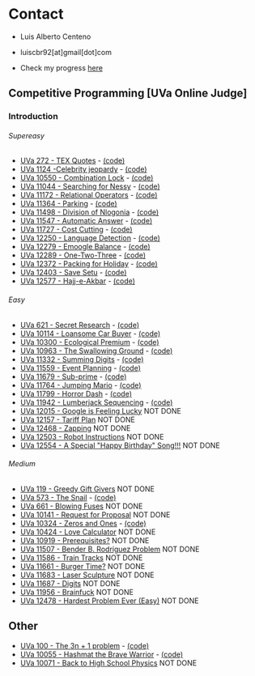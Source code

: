 # Contact

- Luis Alberto Centeno
- luiscbr92[at]gmail[dot]com

- Check my progress [here](http://uhunt.felix-halim.net/id/785886)

## Competitive Programming [UVa Online Judge]
### Introduction
###### Supereasy

* [UVa 272 - TEX Quotes](https://uva.onlinejudge.org/index.php?option=com_onlinejudge&Itemid=8&category=4&page=show_problem&problem=208) - [(code)](https://github.com/luiscbr92/algorithmic-challenges/blob/master/Competitive_Programming%5BUVaOJ%5D/01.Introduction/01.SuperEasy/272/code.cpp)
* [UVa 1124 -Celebrity jeopardy](https://uva.onlinejudge.org/index.php?option=com_onlinejudge&Itemid=8&category=24&page=show_problem&problem=3565) - [(code)](https://github.com/luiscbr92/algorithmic-challenges/blob/master/Competitive_Programming%5BUVaOJ%5D/01.Introduction/01.SuperEasy/1124/code.cpp)
* [UVa 10550 - Combination Lock](https://uva.onlinejudge.org/index.php?option=com_onlinejudge&Itemid=8&category=24&page=show_problem&problem=1491) - [(code)](https://github.com/luiscbr92/algorithmic-challenges/blob/master/Competitive_Programming%5BUVaOJ%5D/01.Introduction/01.SuperEasy/10550/code.cpp)
* [UVa 11044 - Searching for Nessy](https://uva.onlinejudge.org/index.php?option=com_onlinejudge&Itemid=8&category=24&page=show_problem&problem=1985) - [(code)](https://github.com/luiscbr92/algorithmic-challenges/blob/master/Competitive_Programming%5BUVaOJ%5D/01.Introduction/01.SuperEasy/11044/code.cpp)
* [UVa 11172 - Relational Operators](https://uva.onlinejudge.org/index.php?option=com_onlinejudge&Itemid=8&category=24&page=show_problem&problem=2113) - [(code)](https://github.com/luiscbr92/algorithmic-challenges/blob/master/Competitive_Programming%5BUVaOJ%5D/01.Introduction/01.SuperEasy/11172/code.cpp)
* [UVa 11364 - Parking](https://uva.onlinejudge.org/index.php?option=com_onlinejudge&Itemid=8&category=24&page=show_problem&problem=2349) - [(code)](https://github.com/luiscbr92/algorithmic-challenges/blob/master/Competitive_Programming%5BUVaOJ%5D/01.Introduction/01.SuperEasy/11364/code.cpp)
* [UVa 11498 - Division of Nlogonia](https://uva.onlinejudge.org/index.php?option=com_onlinejudge&Itemid=8&category=24&page=show_problem&problem=2493) - [(code)](https://github.com/luiscbr92/algorithmic-challenges/blob/master/Competitive_Programming%5BUVaOJ%5D/01.Introduction/01.SuperEasy/11498/code.cpp)
* [UVa 11547 - Automatic Answer](https://uva.onlinejudge.org/index.php?option=com_onlinejudge&Itemid=8&category=24&page=show_problem&problem=2542) - [(code)](https://github.com/luiscbr92/algorithmic-challenges/blob/master/Competitive_Programming%5BUVaOJ%5D/01.Introduction/01.SuperEasy/11547/code.cpp)
* [UVa 11727 - Cost Cutting](https://uva.onlinejudge.org/index.php?option=com_onlinejudge&Itemid=8&category=24&page=show_problem&problem=2827) - [(code)](https://github.com/luiscbr92/algorithmic-challenges/blob/master/Competitive_Programming%5BUVaOJ%5D/01.Introduction/01.SuperEasy/11727/code.cpp)
* [UVa 12250 - Language Detection](https://uva.onlinejudge.org/index.php?option=com_onlinejudge&Itemid=8&category=24&page=show_problem&problem=3402) - [(code)](https://github.com/luiscbr92/algorithmic-challenges/blob/master/Competitive_Programming%5BUVaOJ%5D/01.Introduction/01.SuperEasy/12250/code.cpp)
* [UVa 12279 - Emoogle Balance](https://uva.onlinejudge.org/index.php?option=com_onlinejudge&Itemid=8&category=24&page=show_problem&problem=3431) - [(code)](https://github.com/luiscbr92/algorithmic-challenges/blob/master/Competitive_Programming%5BUVaOJ%5D/01.Introduction/01.SuperEasy/12279/code.cpp)
* [UVa 12289 - One-Two-Three](https://uva.onlinejudge.org/index.php?option=com_onlinejudge&Itemid=8&category=24&page=show_problem&problem=3710) - [(code)](https://github.com/luiscbr92/algorithmic-challenges/blob/master/Competitive_Programming%5BUVaOJ%5D/01.Introduction/01.SuperEasy/12289/code.cpp)
* [UVa 12372 - Packing for Holiday](https://uva.onlinejudge.org/index.php?option=com_onlinejudge&Itemid=8&category=24&page=show_problem&problem=3794) - [(code)](https://github.com/luiscbr92/algorithmic-challenges/blob/master/Competitive_Programming%5BUVaOJ%5D/01.Introduction/01.SuperEasy/12372/code.cpp)
* [UVa 12403 - Save Setu](https://uva.onlinejudge.org/index.php?option=com_onlinejudge&Itemid=8&category=24&page=show_problem&problem=3834) - [(code)](https://github.com/luiscbr92/algorithmic-challenges/blob/master/Competitive_Programming%5BUVaOJ%5D/01.Introduction/01.SuperEasy/12403/code.cpp)
* [UVa 12577 - Hajj-e-Akbar](https://uva.onlinejudge.org/index.php?option=com_onlinejudge&Itemid=8&category=24&page=show_problem&problem=4022) - [(code)](https://github.com/luiscbr92/algorithmic-challenges/blob/master/Competitive_Programming%5BUVaOJ%5D/01.Introduction/01.SuperEasy/12577/code.cpp)

###### Easy

* [UVa 621 - Secret Research](https://uva.onlinejudge.org/index.php?option=com_onlinejudge&Itemid=8&category=24&page=show_problem&problem=562) - [(code)](https://github.com/luiscbr92/algorithmic-challenges/blob/master/Competitive_Programming%5BUVaOJ%5D/01.Introduction/02.Easy/621/code.cpp)
* [UVa 10114 - Loansome Car Buyer](https://uva.onlinejudge.org/index.php?option=com_onlinejudge&Itemid=8&category=24&page=show_problem&problem=1055) - [(code)](https://github.com/luiscbr92/algorithmic-challenges/blob/master/Competitive_Programming%5BUVaOJ%5D/01.Introduction/02.Easy/10114/code.cpp)
* [UVa 10300 - Ecological Premium](https://uva.onlinejudge.org/index.php?option=com_onlinejudge&Itemid=8&category=24&page=show_problem&problem=1241) - [(code)](https://github.com/luiscbr92/algorithmic-challenges/blob/master/Competitive_Programming%5BUVaOJ%5D/01.Introduction/02.Easy/10300/code.cpp)
* [UVa 10963 - The Swallowing Ground](https://uva.onlinejudge.org/index.php?option=com_onlinejudge&Itemid=8&category=24&page=show_problem&problem=1904) - [(code)](https://github.com/luiscbr92/algorithmic-challenges/blob/master/Competitive_Programming%5BUVaOJ%5D/01.Introduction/02.Easy/10963/code.cpp)
* [UVa 11332 - Summing Digits](https://uva.onlinejudge.org/index.php?option=com_onlinejudge&Itemid=8&category=24&page=show_problem&problem=2307) - [(code)](https://github.com/luiscbr92/algorithmic-challenges/blob/master/Competitive_Programming%5BUVaOJ%5D/01.Introduction/02.Easy/11332/code.cpp)
* [UVa 11559 - Event Planning](https://uva.onlinejudge.org/index.php?option=com_onlinejudge&Itemid=8&category=24&page=show_problem&problem=2595) - [(code)](https://github.com/luiscbr92/algorithmic-challenges/blob/master/Competitive_Programming%5BUVaOJ%5D/01.Introduction/02.Easy/11559/code.cpp)
* [UVa 11679 - Sub-prime](https://uva.onlinejudge.org/index.php?option=com_onlinejudge&Itemid=8&category=24&page=show_problem&problem=2726) - [(code)](https://github.com/luiscbr92/algorithmic-challenges/blob/master/Competitive_Programming%5BUVaOJ%5D/01.Introduction/02.Easy/11679/code.cpp)
* [UVa 11764 - Jumping Mario](https://uva.onlinejudge.org/index.php?option=com_onlinejudge&Itemid=8&category=24&page=show_problem&problem=2864) - [(code)](https://github.com/luiscbr92/algorithmic-challenges/blob/master/Competitive_Programming%5BUVaOJ%5D/01.Introduction/02.Easy/11764/code.cpp)
* [UVa 11799 - Horror Dash](https://uva.onlinejudge.org/index.php?option=com_onlinejudge&Itemid=8&category=24&page=show_problem&problem=2899) - [(code)](https://github.com/luiscbr92/algorithmic-challenges/blob/master/Competitive_Programming%5BUVaOJ%5D/01.Introduction/02.Easy/11799/code.cpp)
* [UVa 11942 - Lumberjack Sequencing](https://uva.onlinejudge.org/index.php?option=com_onlinejudge&Itemid=8&category=24&page=show_problem&problem=3093) - [(code)](https://github.com/luiscbr92/algorithmic-challenges/blob/master/Competitive_Programming%5BUVaOJ%5D/01.Introduction/02.Easy/11942/code.cpp)
* [UVa 12015 - Google is Feeling Lucky](https://uva.onlinejudge.org/index.php?option=com_onlinejudge&Itemid=8&category=24&page=show_problem&problem=3166) NOT DONE
* [UVa 12157 - Tariff Plan](https://uva.onlinejudge.org/index.php?option=com_onlinejudge&Itemid=8&category=24&page=show_problem&problem=3309) NOT DONE
* [UVa 12468 - Zapping](https://uva.onlinejudge.org/index.php?option=com_onlinejudge&Itemid=8&category=24&page=show_problem&problem=3912) NOT DONE
* [UVa 12503 - Robot Instructions](https://uva.onlinejudge.org/index.php?option=com_onlinejudge&Itemid=8&category=24&page=show_problem&problem=3947) NOT DONE
* [UVa 12554 - A Special "Happy Birthday" Song!!!](https://uva.onlinejudge.org/index.php?option=com_onlinejudge&Itemid=8&category=24&page=show_problem&problem=3999) NOT DONE

###### Medium

* [UVa 119 - Greedy Gift Givers](http://uva.onlinejudge.org/index.php?option=com_onlinejudge&Itemid=8&category=24&page=show_problem&problem=55) NOT DONE
* [UVa 573 - The Snail](https://uva.onlinejudge.org/index.php?option=com_onlinejudge&Itemid=8&category=7&page=show_problem&problem=514) - [(code)](https://github.com/luiscbr92/algorithmic-challenges/blob/master/Competitive_Programming%5BUVaOJ%5D/01.Introduction/03.Medium/573/code.cpp)
* [UVa 661 - Blowing Fuses](https://uva.onlinejudge.org/index.php?option=com_onlinejudge&Itemid=8&category=24&page=show_problem&problem=602) NOT DONE
* [UVa 10141 - Request for Proposal](https://uva.onlinejudge.org/index.php?option=com_onlinejudge&Itemid=8&category=24&page=show_problem&problem=1082) NOT DONE
* [UVa 10324 - Zeros and Ones](http://uva.onlinejudge.org/index.php?option=com_onlinejudge&Itemid=8&category=24&page=show_problem&problem=1265) - [(code)](https://github.com/luiscbr92/algorithmic-challenges/blob/master/Competitive_Programming%5BUVaOJ%5D/01.Introduction/03.Medium/10324/code.cpp)
* [UVa 10424 - Love Calculator](http://uva.onlinejudge.org/index.php?option=com_onlinejudge&Itemid=8&category=24&page=show_problem&problem=1365) NOT DONE
* [UVa 10919 - Prerequisites?](http://uva.onlinejudge.org/index.php?option=com_onlinejudge&Itemid=8&category=24&page=show_problem&problem=1860) NOT DONE
* [UVa 11507 - Bender B. Rodríguez Problem](https://uva.onlinejudge.org/index.php?option=com_onlinejudge&Itemid=8&category=24&page=show_problem&problem=2502) NOT DONE
* [UVa 11586 - Train Tracks](https://uva.onlinejudge.org/index.php?option=com_onlinejudge&Itemid=8&category=24&page=show_problem&problem=2633) NOT DONE
* [UVa 11661 - Burger Time?](https://uva.onlinejudge.org/index.php?option=com_onlinejudge&Itemid=8&category=24&page=show_problem&problem=2708) NOT DONE
* [UVa 11683 - Laser Sculpture](http://uva.onlinejudge.org/index.php?option=com_onlinejudge&Itemid=8&category=24&page=show_problem&problem=2730) NOT DONE
* [UVa 11687 - Digits](https://uva.onlinejudge.org/index.php?option=com_onlinejudge&Itemid=8&category=24&page=show_problem&problem=2734) NOT DONE
* [UVa 11956 - Brainfuck](https://uva.onlinejudge.org/index.php?option=com_onlinejudge&Itemid=8&category=24&page=show_problem&problem=3107) NOT DONE
* [UVa 12478 - Hardest Problem Ever (Easy)](https://uva.onlinejudge.org/index.php?option=com_onlinejudge&Itemid=8&category=24&page=show_problem&problem=3922) NOT DONE


## Other

* [UVa 100 - The 3n + 1 problem](https://uva.onlinejudge.org/index.php?option=com_onlinejudge&Itemid=8&category=3&page=show_problem&problem=36) - [(code)](https://github.com/luiscbr92/algorithmic-challenges/blob/master/Other/100/code.cpp)
* [UVa 10055 - Hashmat the Brave Warrior](https://uva.onlinejudge.org/index.php?option=com_onlinejudge&Itemid=8&category=24&page=show_problem&problem=996) - [(code)](https://github.com/luiscbr92/algorithmic-challenges/blob/master/Other/10055/code.cpp)
* [UVa 10071 - Back to High School Physics](https://uva.onlinejudge.org/index.php?option=com_onlinejudge&Itemid=8&category=12&page=show_problem&problem=1012) NOT DONE
